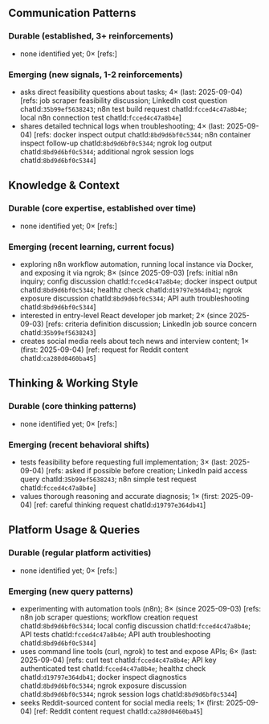## Communication Patterns
### Durable (established, 3+ reinforcements)
- none identified yet; 0× [refs:]

### Emerging (new signals, 1-2 reinforcements)
- asks direct feasibility questions about tasks; 4× (last: 2025-09-04) [refs: job scraper feasibility discussion; LinkedIn cost question chatId:`35b99ef5638243`; n8n test build request chatId:`fcced4c47a8b4e`; local n8n connection test chatId:`fcced4c47a8b4e`]
- shares detailed technical logs when troubleshooting; 4× (last: 2025-09-04) [refs: docker inspect output chatId:`8bd9d6bf0c5344`; n8n container inspect follow-up chatId:`8bd9d6bf0c5344`; ngrok log output chatId:`8bd9d6bf0c5344`; additional ngrok session logs chatId:`8bd9d6bf0c5344`]

## Knowledge & Context
### Durable (core expertise, established over time)
- none identified yet; 0× [refs:]

### Emerging (recent learning, current focus)
- exploring n8n workflow automation, running local instance via Docker, and exposing it via ngrok; 8× (since 2025-09-03) [refs: initial n8n inquiry; config discussion chatId:`fcced4c47a8b4e`; docker inspect output chatId:`8bd9d6bf0c5344`; healthz check chatId:`d19797e364db41`; ngrok exposure discussion chatId:`8bd9d6bf0c5344`; API auth troubleshooting chatId:`8bd9d6bf0c5344`]
- interested in entry-level React developer job market; 2× (since 2025-09-03) [refs: criteria definition discussion; LinkedIn job source concern chatId:`35b99ef5638243`]
- creates social media reels about tech news and interview content; 1× (first: 2025-09-04) [ref: request for Reddit content chatId:`ca280d0460ba45`]

## Thinking & Working Style
### Durable (core thinking patterns)
- none identified yet; 0× [refs:]

### Emerging (recent behavioral shifts)
- tests feasibility before requesting full implementation; 3× (last: 2025-09-04) [refs: asked if possible before creation; LinkedIn paid access query chatId:`35b99ef5638243`; n8n simple test request chatId:`fcced4c47a8b4e`]
- values thorough reasoning and accurate diagnosis; 1× (first: 2025-09-04) [ref: careful thinking request chatId:`d19797e364db41`]

## Platform Usage & Queries
### Durable (regular platform activities)
- none identified yet; 0× [refs:]

### Emerging (new query patterns)
- experimenting with automation tools (n8n); 8× (since 2025-09-03) [refs: n8n job scraper questions; workflow creation request chatId:`8bd9d6bf0c5344`; local config discussion chatId:`fcced4c47a8b4e`; API tests chatId:`fcced4c47a8b4e`; API auth troubleshooting chatId:`8bd9d6bf0c5344`]
- uses command line tools (curl, ngrok) to test and expose APIs; 6× (last: 2025-09-04) [refs: curl test chatId:`fcced4c47a8b4e`; API key authenticated test chatId:`fcced4c47a8b4e`; healthz check chatId:`d19797e364db41`; docker inspect diagnostics chatId:`8bd9d6bf0c5344`; ngrok exposure discussion chatId:`8bd9d6bf0c5344`; ngrok session logs chatId:`8bd9d6bf0c5344`]
- seeks Reddit-sourced content for social media reels; 1× (first: 2025-09-04) [ref: Reddit content request chatId:`ca280d0460ba45`]